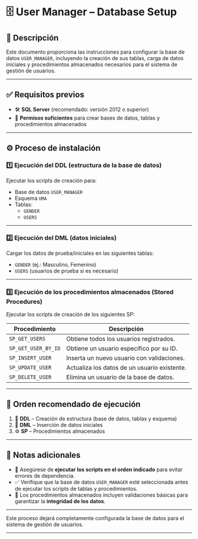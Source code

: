 # 🗄️ User Manager – Database Setup

## 📄 Descripción

Este documento proporciona las instrucciones para configurar la base de datos `USER_MANAGER`, incluyendo la creación de sus tablas, carga de datos iniciales y procedimientos almacenados necesarios para el sistema de gestión de usuarios.

---

## ✅ Requisitos previos

- 🛠️ **SQL Server** (recomendado: versión 2012 o superior)
- 🔐 **Permisos suficientes** para crear bases de datos, tablas y procedimientos almacenados

---

## ⚙️ Proceso de instalación

### 1️⃣ Ejecución del DDL (estructura de la base de datos)

Ejecutar los scripts de creación para:

- Base de datos `USER_MANAGER`
- Esquema `UMA`
- Tablas:
  - `GENDER`
  - `USERS`

---

### 2️⃣ Ejecución del DML (datos iniciales)

Cargar los datos de prueba/iniciales en las siguientes tablas:

- `GENDER` (ej.: Masculino, Femenino)
- `USERS` (usuarios de prueba si es necesario)

---

### 3️⃣ Ejecución de los procedimientos almacenados (Stored Procedures)

Ejecutar los scripts de creación de los siguientes SP:

| Procedimiento         | Descripción                                           |
|-----------------------|-------------------------------------------------------|
| `SP_GET_USERS`        | Obtiene todos los usuarios registrados.               |
| `SP_GET_USER_BY_ID`   | Obtiene un usuario específico por su ID.              |
| `SP_INSERT_USER`      | Inserta un nuevo usuario con validaciones.            |
| `SP_UPDATE_USER`      | Actualiza los datos de un usuario existente.          |
| `SP_DELETE_USER`      | Elimina un usuario de la base de datos.               |

---

## 🧭 Orden recomendado de ejecución

1. 🧱 **DDL** – Creación de estructura (base de datos, tablas y esquema)
2. 🧾 **DML** – Inserción de datos iniciales
3. ⚙️ **SP** – Procedimientos almacenados

---

## 📌 Notas adicionales

- 🔁 Asegúrese de **ejecutar los scripts en el orden indicado** para evitar errores de dependencia.
- ✅ Verifique que la base de datos `USER_MANAGER` esté seleccionada antes de ejecutar los scripts de tablas y procedimientos.
- 🧪 Los procedimientos almacenados incluyen validaciones básicas para garantizar la **integridad de los datos**.

---

Este proceso dejará completamente configurada la base de datos para el sistema de gestión de usuarios.

---
